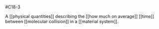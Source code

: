 #C18-3 

A [[physical quantities]] describing the [[how much on average]] [[time]] between [[molecular collision]] in a [[material system]].